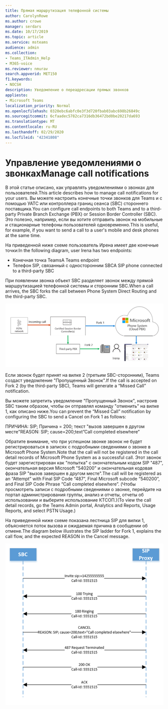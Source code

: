 ```yaml
---
title: Прямая маршрутизация телефонной системы
author: CarolynRowe
ms.author: crowe
manager: serdars
ms.date: 10/17/2019
ms.topic: article
ms.service: msteams
audience: admin
ms.collection:
- Teams_ITAdmin_Help
- M365-voice
ms.reviewer: nmurav
search.appverid: MET150
f1.keywords:
- NOCSH
description: Уведомление о переадресации прямых звонков
appliesto:
- Microsoft Teams
localization_priority: Normal
ms.openlocfilehash: 0320ebc6abfc0e3f3d720fbab03abc698b26849c
ms.sourcegitcommit: 6cfaadec5782ca7316db36472bd0be20217da693
ms.translationtype: MT
ms.contentlocale: ru-RU
ms.lasthandoff: 02/29/2020
ms.locfileid: "42341808"
---
```

# <a name="manage-call-notifications"></a><span data-ttu-id="c666c-103">Управление уведомлениями о звонках</span><span class="sxs-lookup"><span data-stu-id="c666c-103">Manage call notifications</span></span>

<span data-ttu-id="c666c-104">В этой статье описано, как управлять уведомлениями о звонках для пользователей.</span><span class="sxs-lookup"><span data-stu-id="c666c-104">This article describes how to manage call notifications for your users.</span></span> <span data-ttu-id="c666c-105">Вы можете настроить конечные точки звонков для Teams и с помощью УАТС или контроллера границ сеанса (SBC) стороннего поставщика.</span><span class="sxs-lookup"><span data-stu-id="c666c-105">You can configure call endpoints to both Teams and to a third-party Private Branch Exchange (PBX) or Session Border Controller (SBC).</span></span>  <span data-ttu-id="c666c-106">Это полезно, например, если вы хотите отправить звонок на мобильные и стационарные телефоны пользователей одновременно.</span><span class="sxs-lookup"><span data-stu-id="c666c-106">This is useful, for example, if you want to send a call to a user's mobile and desk phones at the same time.</span></span>   

<span data-ttu-id="c666c-107">На приведенной ниже схеме пользователь Ирена имеет две конечные точки:</span><span class="sxs-lookup"><span data-stu-id="c666c-107">In the following diagram, user Irena has two endpoints:</span></span>

- <span data-ttu-id="c666c-108">Конечная точка Teams</span><span class="sxs-lookup"><span data-stu-id="c666c-108">A Teams endpoint</span></span>
- <span data-ttu-id="c666c-109">Телефон SIP, связанный с односторонним SBC</span><span class="sxs-lookup"><span data-stu-id="c666c-109">A SIP phone connected to a third-party SBC</span></span>

<span data-ttu-id="c666c-110">При появлении звонка объект SBC разделяет звонок между прямой маршрутизацией телефонной системы и сторонним SBC.</span><span class="sxs-lookup"><span data-stu-id="c666c-110">When a call arrives, the SBC forks the call between Phone System Direct Routing and the third-party SBC.</span></span>


![Диаграмма, на которой показаны конечные точки разветвленных групп](media/direct-routing-call-notification-1.png)

<span data-ttu-id="c666c-112">Если звонок будет принят на вилке 2 (третьим SBC-сторонним), Teams создаст уведомление "Пропущенный Звонок".</span><span class="sxs-lookup"><span data-stu-id="c666c-112">If the call is accepted on Fork 2 (by the third-party SBC), Teams will generate a “Missed Call” notification.</span></span>  

<span data-ttu-id="c666c-113">Вы можете запретить уведомление "Пропущенный Звонок", настроив SBC таким образом, чтобы он отправлял команду "отменить" на вилке 1, как описано ниже.</span><span class="sxs-lookup"><span data-stu-id="c666c-113">You can prevent the “Missed Call” notification by configuring the SBC to send a Cancel on Fork 1 as follows:</span></span>

<span data-ttu-id="c666c-114">ПРИЧИНА: SIP; Причина = 200; текст "вызов завершен в другом месте"</span><span class="sxs-lookup"><span data-stu-id="c666c-114">REASON: SIP; cause=200;text”Call completed elsewhere”</span></span> 

<span data-ttu-id="c666c-115">Обратите внимание, что при успешном звонке звонок не будет регистрироваться в записях с подробными сведениями о звонке в Microsoft Phone System.</span><span class="sxs-lookup"><span data-stu-id="c666c-115">Note that the call will not be registered in the call detail records of Microsoft Phone System as a successful call.</span></span> <span data-ttu-id="c666c-116">Этот звонок будет зарегистрирован как "попытка" с окончательным кодом SIP "487", окончательная версия Microsoft "540200" и окончательная кодовая фраза SIP "вызов завершен в другом месте".</span><span class="sxs-lookup"><span data-stu-id="c666c-116">The call will be registered as an “Attempt” with Final SIP Code “487”, Final Microsoft subcode “540200”, and Final SIP Code Phrase “Call completed elsewhere”.</span></span>  <span data-ttu-id="c666c-117">(Чтобы просмотреть записи с подробными сведениями о звонке, перейдите на портал администрирования группы, анализ и отчеты, отчеты об использовании и выберите использование КТСОП.)</span><span class="sxs-lookup"><span data-stu-id="c666c-117">(To view the call detail records, go the Teams Admin portal, Analytics and Reports, Usage Reports, and select PSTN Usage.)</span></span>


<span data-ttu-id="c666c-118">На приведенной ниже схеме показана лестница SIP для вилки 1, объясняется поток вызова и ожидаемая причина в сообщении об отмене.</span><span class="sxs-lookup"><span data-stu-id="c666c-118">The diagram below illustrates the SIP ladder for Fork 1, explains the call flow, and the expected REASON in the Cancel message.</span></span> 

![Диаграмма, на которой показаны конечные точки разветвленных групп](media/direct-routing-call-notification-2.png)
